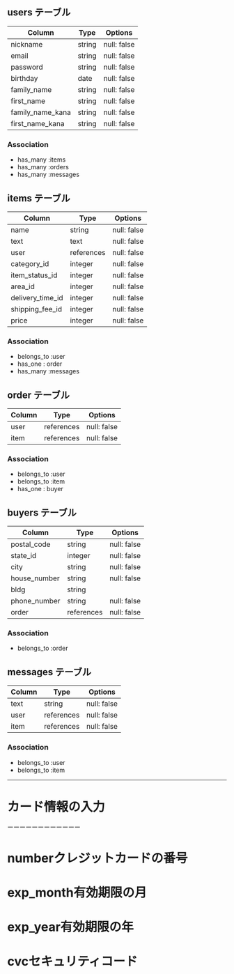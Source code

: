 ## users テーブル

| Column           | Type   | Options     |
| ---------------- | ------ | ----------- |
| nickname         | string | null: false |
| email            | string | null: false |
| password         | string | null: false |
| birthday         | date   | null: false |
| family_name      | string | null: false |
| first_name       | string | null: false |
| family_name_kana | string | null: false |
| first_name_kana  | string | null: false |


### Association

- has_many :items
- has_many :orders
- has_many :messages

## items テーブル

| Column           | Type       | Options     |
| ---------------- | -----------| ----------- |
| name             | string     | null: false |
| text             | text       | null: false |
| user             | references | null: false | foreign_key: true |
| category_id      | integer    | null: false |
| item_status_id   | integer    | null: false |
| area_id          | integer    | null: false |
| delivery_time_id | integer    | null: false |
| shipping_fee_id  | integer    | null: false |
| price            | integer    | null: false |

### Association

- belongs_to :user
- has_one : order
- has_many :messages

## order テーブル

| Column     | Type       | Options     |
| -----------| ---------- | ----------- |
| user       | references | null: false | foreign_key: true |
| item       | references | null: false | foreign_key: true |

### Association

- belongs_to :user
- belongs_to :item
- has_one : buyer

## buyers テーブル

| Column           | Type       | Options     |
| ---------------- | ------     | ----------- |
| postal_code      | string     | null: false |
| state_id         | integer    | null: false |
| city             | string     | null: false |
| house_number     | string     | null: false |
| bldg             | string     |             |
| phone_number     | string     | null: false |
| order         | references | null: false | foreign_key: true |

### Association

- belongs_to :order


## messages テーブル

| Column     | Type       | Options     |
| ---------- | ---------- | ----------- |
| text       | string     | null: false |
| user       | references | null: false | foreign_key: true |
| item       | references | null: false | foreign_key: true |

### Association

- belongs_to :user
- belongs_to :item





---------------------
# カード情報の入力
ーーーーーーーーーーーー
# numberクレジットカードの番号
# exp_month有効期限の月
# exp_year有効期限の年
# cvcセキュリティコード

